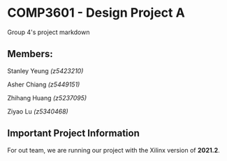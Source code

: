 # **COMP3601 - Design Project A**
Group 4's project markdown



## Members:
Stanley Yeung  *(z5423210)*

Asher Chiang *(z5449151)*

Zhihang Huang *(z5237095)*

Ziyao Lu *(z5340468)*

 ## Important Project Information  
 For out team, we are running our project with the Xilinx version of **2021.2**.   